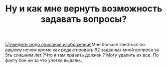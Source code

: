 ﻿---
title: "Ну и как мне вернуть возможность задавать вопросы?"
se.owner.user_id: 231894
se.owner.display_name: "ZdraviSmisl"
se.owner.link: "https://ru.meta.stackoverflow.com/users/231894/zdravismisl"
se.link: "https://ru.meta.stackoverflow.com/questions/12395/%d0%9d%d1%83-%d0%b8-%d0%ba%d0%b0%d0%ba-%d0%bc%d0%bd%d0%b5-%d0%b2%d0%b5%d1%80%d0%bd%d1%83%d1%82%d1%8c-%d0%b2%d0%be%d0%b7%d0%bc%d0%be%d0%b6%d0%bd%d0%be%d1%81%d1%82%d1%8c-%d0%b7%d0%b0%d0%b4%d0%b0%d0%b2%d0%b0%d1%82%d1%8c-%d0%b2%d0%be%d0%bf%d1%80%d0%be%d1%81%d1%8b"
se.question_id: 12395
se.post_type: question
---
<p><a href="https://i.stack.imgur.com/RWQka.png" rel="nofollow noreferrer"><img src="https://i.stack.imgur.com/RWQka.png" alt="введите сюда описание изображения" /></a>Мне больше заняться по вашему нечем кроме как редактировать 62 заданных мной вопроса за 5ть слишним лет ?Что я там править должен ? Могу удалить их все. По факту бан ни за что учётке выдали..</p>
